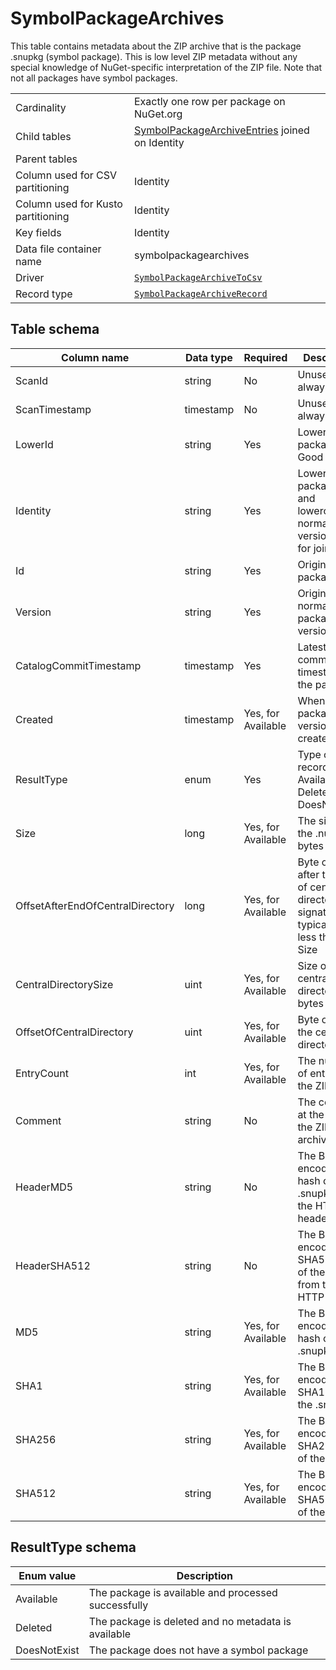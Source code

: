 # SymbolPackageArchives

This table contains metadata about the ZIP archive that is the package .snupkg (symbol package). This is low level ZIP
metadata without any special knowledge of NuGet-specific interpretation of the ZIP file. Note that not all packages
have symbol packages.

|                                    |                                                                                                                        |
| ---------------------------------- | ---------------------------------------------------------------------------------------------------------------------- |
| Cardinality                        | Exactly one row per package on NuGet.org                                                                               |
| Child tables                       | [SymbolPackageArchiveEntries](SymbolPackageArchiveEntries.md) joined on Identity                                       |
| Parent tables                      |                                                                                                                        |
| Column used for CSV partitioning   | Identity                                                                                                               |
| Column used for Kusto partitioning | Identity                                                                                                               |
| Key fields                         | Identity                                                                                                               |
| Data file container name           | symbolpackagearchives                                                                                                  |
| Driver                             | [`SymbolPackageArchiveToCsv`](../drivers/SymbolPackageArchiveToCsv.md)                                                 |
| Record type                        | [`SymbolPackageArchiveRecord`](../../src/Worker.Logic/Drivers/SymbolPackageArchiveToCsv/SymbolPackageArchiveRecord.cs) |

## Table schema

| Column name                      | Data type | Required           | Description                                                                               |
| -------------------------------- | --------- | ------------------ | ----------------------------------------------------------------------------------------- |
| ScanId                           | string    | No                 | Unused, always empty                                                                      |
| ScanTimestamp                    | timestamp | No                 | Unused, always empty                                                                      |
| LowerId                          | string    | Yes                | Lowercase package ID. Good for joins                                                      |
| Identity                         | string    | Yes                | Lowercase package ID and lowercase, normalized version. Good for joins                    |
| Id                               | string    | Yes                | Original case package ID                                                                  |
| Version                          | string    | Yes                | Original case, normalized package version                                                 |
| CatalogCommitTimestamp           | timestamp | Yes                | Latest catalog commit timestamp for the package                                           |
| Created                          | timestamp | Yes, for Available | When the package version was created                                                      |
| ResultType                       | enum      | Yes                | Type of record (e.g. Available, Deleted, DoesNotExist)                                    |
| Size                             | long      | Yes, for Available | The size of the .nupkg in bytes                                                           |
| OffsetAfterEndOfCentralDirectory | long      | Yes, for Available | Byte offset after the end of central directory signature, typically 18 less than the Size |
| CentralDirectorySize             | uint      | Yes, for Available | Size of central directory in bytes                                                        |
| OffsetOfCentralDirectory         | uint      | Yes, for Available | Byte offset of the central directory                                                      |
| EntryCount                       | int       | Yes, for Available | The number of entries in the ZIP                                                          |
| Comment                          | string    | No                 | The comment at the end of the ZIP archive                                                 |
| HeaderMD5                        | string    | No                 | The Base64 encoded MD5 hash of the .snupkg from the HTTP header                           |
| HeaderSHA512                     | string    | No                 | The Base64 encoded SHA512 hash of the .snupkg from the HTTP header                        |
| MD5                              | string    | Yes, for Available | The Base64 encoded MD5 hash of the .snupkg                                                |
| SHA1                             | string    | Yes, for Available | The Base64 encoded SHA1 hash of the .snupkg                                               |
| SHA256                           | string    | Yes, for Available | The Base64 encoded SHA256 hash of the .snupkg                                             |
| SHA512                           | string    | Yes, for Available | The Base64 encoded SHA512 hash of the .snupkg                                             |

## ResultType schema

| Enum value   | Description                                         |
| ------------ | --------------------------------------------------- |
| Available    | The package is available and processed successfully |
| Deleted      | The package is deleted and no metadata is available |
| DoesNotExist | The package does not have a symbol package          |

